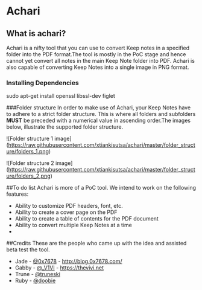 # Achari

## What is achari?
Achari is a nifty tool that you can use to convert Keep notes in a specified folder into the PDF format.The tool is mostly in the PoC stage and hence cannot yet convert all notes in the main Keep Note folder into PDF. Achari is also capable of converting Keep Notes into a single image in PNG format. 

### Installing Dependencies
sudo apt-get install openssl libssl-dev figlet

###Folder structure
In order to make use of Achari, your Keep Notes have to adhere to a strict folder structure. This is where all folders and subfolders **MUST** be preceded with a numerical value in ascending order.The images below, illustrate the supported folder structure. 

![Folder structure 1 image] (https://raw.githubusercontent.com/xtiankisutsa/achari/master/folder_structure/folders_1.png)

![Folder structure 2 image] (https://raw.githubusercontent.com/xtiankisutsa/achari/master/folder_structure/folders_2.png)


##To do list
Achari is more of a PoC tool. We intend to work on the following features: 
* Ability to customize PDF headers, font, etc. 
* Ability to create a cover page on the PDF
* Ability to create a table of contents for the PDF document
* Ability to convert multiple Keep Notes at a time
* 

##Credits
These are the people who came up with the idea and assisted beta test the tool. 
* Jade - [@0x7678](https://twitter.com/0x7678) - http://blog.0x7678.com/
* Gabby - [@_V1VI](https://twitter.com/_V1VI) - https://thevivi.net
* Trune - [@truneski](https://twitter.com/truneski)
* Ruby - [@doobie](https://twitter.com/___doobie___)
